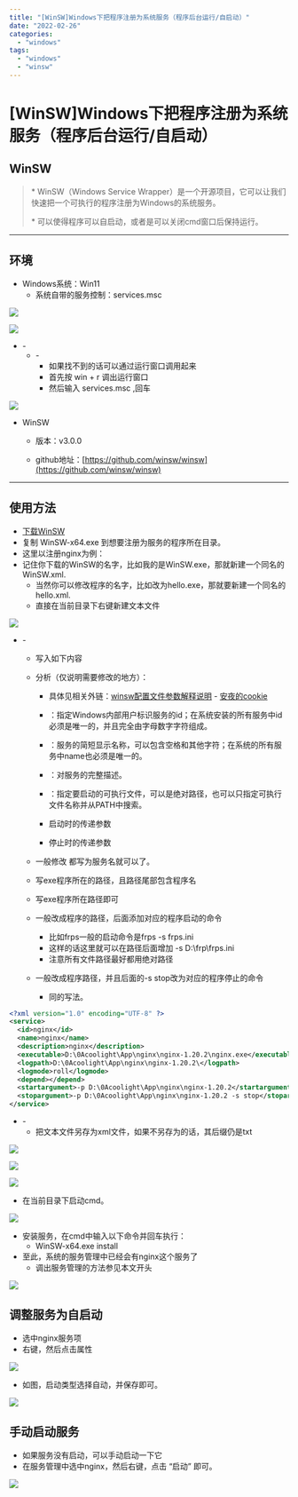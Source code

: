 ```yaml
---
title: "[WinSW]Windows下把程序注册为系统服务（程序后台运行/自启动）"
date: "2022-02-26"
categories: 
  - "windows"
tags: 
  - "windows"
  - "winsw"
---
```

# [WinSW]Windows下把程序注册为系统服务（程序后台运行/自启动）

## WinSW

> \* WinSW（Windows Service Wrapper）是一个开源项目，它可以让我们快速把一个可执行的程序注册为Windows的系统服务。
> 
> \* 可以使得程序可以自启动，或者是可以关闭cmd窗口后保持运行。

* * *

## 环境

- Windows系统：Win11
    - 系统自带的服务控制：services.msc

![](images/image-27.png)

![](images/image-29-1024x706.png)

- \-
    - \-
        - 如果找不到的话可以通过运行窗口调用起来
        - 首先按 win + r 调出运行窗口
        - 然后输入 services.msc ,回车

![](images/image-28.png)

- WinSW
    
    - 版本：v3.0.0
    
    - github地址：[https://github.com/winsw/winsw](https://github.com/winsw/winsw)

* * *

## 使用方法

- [下载WinSW](https://github.com/winsw/winsw)
- 复制 WinSW-x64.exe 到想要注册为服务的程序所在目录。
- 这里以注册nginx为例：
- 记住你下载的WinSW的名字，比如我的是WinSW.exe，那就新建一个同名的WinSW.xml.
    - 当然你可以修改程序的名字，比如改为hello.exe，那就要新建一个同名的hello.xml.
    - 直接在当前目录下右键新建文本文件

![](images/image-33.png)

- \-
    - 写入如下内容
    - 分析（仅说明需要修改的地方）：
        
        - 具体见相关外链：[winsw配置文件参数解释说明](https://blog.csdn.net/qq_40763549/article/details/117932091) - [安夜的cookie](https://blog.csdn.net/qq_40763549)
        
        - <id>：指定Windows内部用户标识服务的id；在系统安装的所有服务中id必须是唯一的，并且完全由字母数字字符组成。
        - <name>：服务的简短显示名称，可以包含空格和其他字符；在系统的所有服务中name也必须是唯一的。
        - <description>：对服务的完整描述。
        - <executable>：指定要启动的可执行文件，可以是绝对路径，也可以只指定可执行文件名称并从PATH中搜索。
        
        - <startargument>启动时的传递参数
        - <stopargument>停止时的传递参数
    - 一般修改<id> <name> <description> 都写为服务名就可以了。
    - <executable>写exe程序所在的路径，且路径尾部包含程序名
    - <logpath>写exe程序所在路径即可
    - <startargument>一般改成程序的路径，后面添加对应的程序启动的命令
        - 比如frps一般的启动命令是frps -s frps.ini
        - 这样的话这里就可以在路径后面增加 -s D:\\frp\\frps.ini
        - 注意所有文件路径最好都用绝对路径
    - <stopargument>一般改成程序路径，并且后面的-s stop改为对应的程序停止的命令
        - 同<startargument>的写法。

```xml
<?xml version="1.0" encoding="UTF-8" ?>
<service>
  <id>nginx</id>
  <name>nginx</name>
  <description>nginx</description>
  <executable>D:\0Acoolight\App\nginx\nginx-1.20.2\nginx.exe</executable>
  <logpath>D:\0Acoolight\App\nginx\nginx-1.20.2\</logpath>
  <logmode>roll</logmode>
  <depend></depend>
  <startargument>-p D:\0Acoolight\App\nginx\nginx-1.20.2</startargument>
  <stopargument>-p D:\0Acoolight\App\nginx\nginx-1.20.2 -s stop</stopargument>
</service>
```

- \-
    - 把文本文件另存为xml文件，如果不另存为的话，其后缀仍是txt

![](images/image-35-1024x489.png)

![](images/image-36.png)

![](images/image-32-1024x539.png)

- 在当前目录下启动cmd。

![](images/image-31-1024x462.png)

- 安装服务，在cmd中输入以下命令并回车执行：
    - WinSW-x64.exe install
- 至此，系统的服务管理中已经会有nginx这个服务了
    - 调出服务管理的方法参见本文开头

![](images/image-37-1024x707.png)

## 调整服务为自启动

- 选中nginx服务项
- 右键，然后点击属性

![](images/image-39-edited.png)

- 如图，启动类型选择自动，并保存即可。

![](images/image-41.png)

## 手动启动服务

- 如果服务没有启动，可以手动启动一下它
- 在服务管理中选中nginx，然后右键，点击 “启动” 即可。

![](images/93f5308df6cb2b57b6e0875fdf81570b_image-39-edited-1024x640.png)
